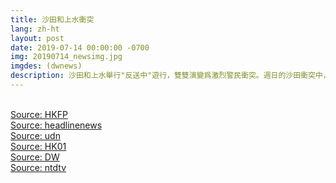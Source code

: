 ```yaml
---
title: 沙田和上水衝突
lang: zh-ht
layout: post
date: 2019-07-14 00:00:00 -0700
img: 20190714_newsimg.jpg
imgdes: (dwnews)
description: 沙田和上水舉行"反送中"遊行，雙雙演變爲激烈警民衝突。週日的沙田衝突中，多達28人受傷，有警員被咬斷手指，也有示威者流血送醫。盡管多個星期以來的衝突不斷升溫，香港特首林鄭月娥的立場仍然固我。
---
```


<br>[Source: HKFP](https://www.hongkongfp.com/2019/07/14/hong-kong-anti-extradition-law-demo-turns-ugly-riot-police-deploy-pepper-spray-inside-mall-clear-protesters/)
<br>[Source: headlinenews](https://hd.stheadline.com/news/realtime/hk/1544082/%E5%8D%B3%E6%99%82-%E6%B8%AF%E8%81%9E-%E6%B2%99%E7%94%B0%E8%A1%9D%E7%AA%81-%E6%BA%90%E7%A6%BE%E8%B7%AF%E9%81%8E%E7%99%BE%E5%90%8D%E7%89%B9%E5%88%A5%E6%9C%8D%E9%98%B2%E6%9A%B4%E8%AD%A6%E5%AF%9F%E8%88%87%E7%A4%BA%E5%A8%81%E8%80%85%E5%B0%8D%E5%B3%99-%E5%8D%80%E8%AD%B0%E5%93%A1%E8%A6%81%E6%B1%82%E5%B0%8D%E8%A9%B1)
<br>[Source: udn](https://udn.com/news/story/7331/3928312)
<br>[Source: HK01](https://www.hk01.com/%E6%94%BF%E6%83%85/351811/%E6%B2%99%E7%94%B0%E9%81%8A%E8%A1%8C-%E5%A4%A7%E6%9C%83-11-5%E8%90%AC%E4%BA%BA-%E7%B1%B2%E9%9B%99%E6%96%B9%E5%85%8B%E5%88%B6-%E8%AD%A6-%E9%AB%98%E5%B3%B0%E6%9C%9F2-8%E8%90%AC)
<br>[Source: DW](https://www.dw.com/zh/%E5%95%86%E5%A0%B4%E8%AE%8A%E6%88%B0%E5%A0%B4-%E6%B5%81%E8%A1%80%E8%A1%9D%E7%AA%81%E4%B8%8D%E6%94%B9%E6%9E%97%E9%84%AD%E7%AB%8B%E5%A0%B4/av-49595962)
<br>[Source: ntdtv](https://www.ntdtv.com/gb/2019/07/15/a102622649.html)